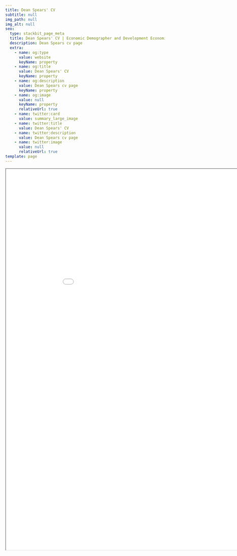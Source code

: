 ```yaml
---
title: Dean Spears' CV
subtitle: null
img_path: null
img_alt: null
seo:
  type: stackbit_page_meta
  title: Dean Spears' CV | Economic Demographer and Development Economist at Austin
  description: Dean Spears cv page
  extra:
    - name: og:type
      value: website
      keyName: property
    - name: og:title
      value: Dean Spears' CV
      keyName: property
    - name: og:description
      value: Dean Spears cv page
      keyName: property
    - name: og:image
      value: null
      keyName: property
      relativeUrl: true
    - name: twitter:card
      value: summary_large_image
    - name: twitter:title
      value: Dean Spears' CV
    - name: twitter:description
      value: Dean Spears cv page
    - name: twitter:image
      value: null
      relativeUrl: true
template: page
---
```

<iframe width="960" height="1200" src="/DeanSpearsCV.pdf"></iframe>

<!-- \[Download CV](/assets/DeanSpearsCV.pdf) -->

<!-- <iframe width="960" height="540" src="https://docs.google.com/file/d/1Oj9H5f0IwEMIKK8IihBaxFs93-P8KFwP/preview"></iframe> -->
